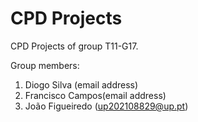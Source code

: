 # CPD Projects

CPD Projects of group T11-G17.

Group members:

1. Diogo Silva (email address)
2. Francisco Campos(email address)
3. João Figueiredo (up202108829@up.pt)


